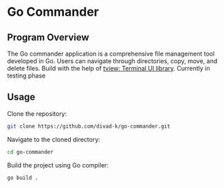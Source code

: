 # Go Commander
## Program Overview
The Go commander application is a comprehensive file management tool developed in Go. Users can navigate through directories, copy, move, and delete files. Build with the help of [tview: Terminal UI library](https://github.com/rivo/tview). Currently in testing phase

## Usage

Clone the repository:
```bash
git clone https://github.com/divad-k/go-commander.git
```
Navigate to the cloned directory:
```bash
cd go-commander
```
Build the project using Go compiler:
```bash
go build .
```
